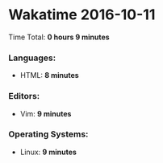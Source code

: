 # Wakatime 2016-10-11

Time Total: **0 hours 9 minutes**

### Languages:
- HTML: **8 minutes** 

### Editors:
- Vim: **9 minutes** 

### Operating Systems:
- Linux: **9 minutes** 

